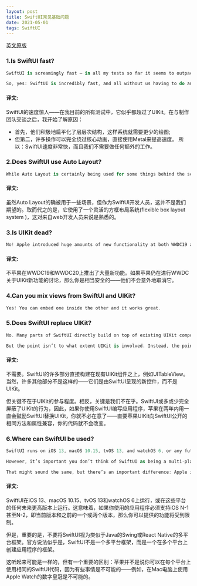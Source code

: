 ```yaml
---
layout: post
title: SwiftUI常见基础问题
date: 2021-05-01
tags: SwiftUI
---
```


[英文原版](https://www.hackingwithswift.com/quick-start/swiftui/frequently-asked-questions-about-swiftui)
### 1.Is SwiftUI fast?
```swift
SwiftUI is screamingly fast – in all my tests so far it seems to outpace UIKit. Having spoken to the team who made it I’m starting to get an idea why: first, they aggressively flatten their layer hierarchy so the system has to do less drawing, but second many operations can bypass Core Animation entirely and go straight to Metal for extra speed.

So, yes: SwiftUI is incredibly fast, and all without us having to do any extra work.
```
#### 译文:
SwiftUI的速度惊人——在我目前的所有测试中，它似乎都超过了UIKit。在与制作团队交谈之后，我开始了解原因：
- 首先，他们积极地扁平化了层层次结构，这样系统就需要更少的绘图;
- 但第二，许多操作可以完全绕过核心动画，直接使用Metal来提高速度。
所以：SwiftUI速度非常快，而且我们不需要做任何额外的工作。


### 2.Does SwiftUI use Auto Layout?
```swift
While Auto Layout is certainly being used for some things behind the scenes, it’s not exposed to us as SwiftUI developers. Instead, it uses a flexible box layout system that will be familiar to developers coming from the web.
```
#### 译文:
虽然Auto Layout的确被用于一些场景，但作为SwiftUI开发人员，这并不是我们期望的。取而代之的是，它使用了一个灵活的方框布局系统(flexible box layout system )，这对来自web开发人员来说是熟悉的。

### 3.Is UIKit dead?
```swift
No! Apple introduced huge amounts of new functionality at both WWDC19 and WWDC20. If Apple are still doing WWDC talks about new features in UIKit, you’re quite safe – there’s no risk of them retiring it by surprise.
```
#### 译文:
不苹果在WWDC19和WWDC20上推出了大量新功能。如果苹果仍在进行WWDC关于UIKit新功能的讨论，那么你是相当安全的——他们不会意外地取消它。

### 4.Can you mix views from SwiftUI and UIKit?
```swift
Yes! You can embed one inside the other and it works great.
 ```

### 5.Does SwiftUI replace UIKit?
```swift
No. Many parts of SwiftUI directly build on top of existing UIKit components, such as UITableView. Of course, many other parts don’t – they are new controls rendered by SwiftUI and not UIKit.

But the point isn’t to what extent UIKit is involved. Instead, the point is that we don’t care. SwiftUI more or less completely masks UIKit’s behavior, so if you write your app for SwiftUI and Apple replaces UIKit with a singing elephant in two years you don’t have to care – as long as Apple makes the elephant compatible with the same methods and properties that UIKit exposed to SwiftUI, your code doesn’t change.
```
#### 译文:
不需要。SwiftUI的许多部分直接构建在现有UIKit组件之上，例如UITableView。当然，许多其他部分不是这样的——它们是由SwiftUI呈现的新控件，而不是UIKit。

但关键不在于UIKit的参与程度。相反，关键是我们不在乎。SwiftUI或多或少完全屏蔽了UIKit的行为，因此，如果你使用SwiftUI编写应用程序，苹果在两年内用一直会鼓励SwiftUI替换UIKit，你就不必在意了——直要苹果UIKit向SwiftUI公开的相同方法和属性兼容，你的代码就不会改变。

### 6.Where can SwiftUI be used?
```swift
SwiftUI runs on iOS 13, macOS 10.15, tvOS 13, and watchOS 6, or any future later versions of those platforms. This means if you work on an app that must support iOS N-1 or even N-2 – i.e., the current version and one or two before that – then you will be limited in terms of the features you can offer.

However, it’s important you don’t think of SwiftUI as being a multi-platform framework similar to Java’s Swing or React Native. The official line seems to be that SwiftUI is not a multi-platform framework, but is instead a framework for creating apps on multiple platforms.

That might sound the same, but there’s an important difference: Apple isn’t saying that you can use identical SwiftUI code on every platform, because some things just aren’t possible – there’s no way to use the Apple Watch’s digital crown on a Mac, for example.
```
#### 译文:
SwiftUI在iOS 13、macOS 10.15、tvOS 13和watchOS 6上运行，或在这些平台的任何未来更高版本上运行。这意味着，如果你使用的应用程序必须支持iOS N-1甚至N-2，即当前版本和之前的一个或两个版本，那么你可以提供的功能将受到限制。

但是，重要的是，不要将SwiftUI视为类似于Java的Swing或React Native的多平台框架。官方说法似乎是，SwiftUI不是一个多平台框架，而是一个在多个平台上创建应用程序的框架。

这听起来可能是一样的，但有一个重要的区别：苹果并不是说你可以在每个平台上使用相同的SwiftUI代码，因为有些事情是不可能的——例如，在Mac电脑上使用Apple Watch的数字皇冠是不可能的。
